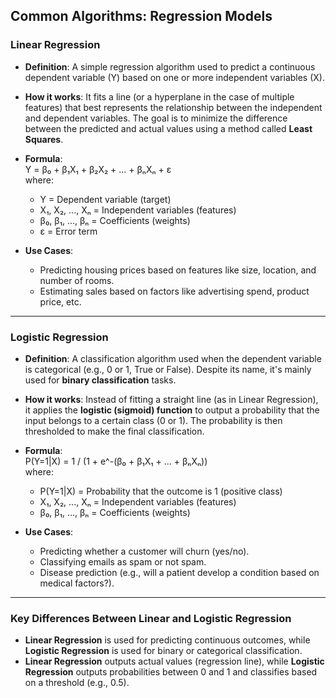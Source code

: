 ## Common Algorithms: Regression Models

### Linear Regression
- **Definition**: A simple regression algorithm used to predict a continuous dependent variable (Y) based on one or more independent variables (X).
- **How it works**: It fits a line (or a hyperplane in the case of multiple features) that best represents the relationship between the independent and dependent variables. The goal is to minimize the difference between the predicted and actual values using a method called **Least Squares**.
- **Formula**:  
  Y = β₀ + β₁X₁ + β₂X₂ + ... + βₙXₙ + ε  
  where:
  - Y = Dependent variable (target)
  - X₁, X₂, ..., Xₙ = Independent variables (features)
  - β₀, β₁, ..., βₙ = Coefficients (weights)
  - ε = Error term

- **Use Cases**:
  - Predicting housing prices based on features like size, location, and number of rooms.
  - Estimating sales based on factors like advertising spend, product price, etc.

---

### Logistic Regression
- **Definition**: A classification algorithm used when the dependent variable is categorical (e.g., 0 or 1, True or False). Despite its name, it's mainly used for **binary classification** tasks.
- **How it works**: Instead of fitting a straight line (as in Linear Regression), it applies the **logistic (sigmoid) function** to output a probability that the input belongs to a certain class (0 or 1). The probability is then thresholded to make the final classification.
- **Formula**:  
  P(Y=1|X) = 1 / (1 + e^-(β₀ + β₁X₁ + ... + βₙXₙ))  
  where:
  - P(Y=1|X) = Probability that the outcome is 1 (positive class)
  - X₁, X₂, ..., Xₙ = Independent variables (features)
  - β₀, β₁, ..., βₙ = Coefficients (weights)

- **Use Cases**:
  - Predicting whether a customer will churn (yes/no).
  - Classifying emails as spam or not spam.
  - Disease prediction (e.g., will a patient develop a condition based on medical factors?).

---

### Key Differences Between Linear and Logistic Regression
- **Linear Regression** is used for predicting continuous outcomes, while **Logistic Regression** is used for binary or categorical classification.
- **Linear Regression** outputs actual values (regression line), while **Logistic Regression** outputs probabilities between 0 and 1 and classifies based on a threshold (e.g., 0.5).
